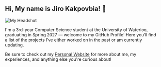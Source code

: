 ## Hi, My name is Jiro Kakpovbia! 👋
![My Headshot](headshot.png)

<!--
**JiroKakpovbia/JiroKakpovbia** is a ✨ _special_ ✨ repository because its `README.md` (this file) appears on your GitHub profile.

Here are some ideas to get you started:

- 🔭 I’m currently working on ...
- 🌱 I’m currently learning ...
- 👯 I’m looking to collaborate on ...
- 🤔 I’m looking for help with ...
- 💬 Ask me about ...
- 📫 How to reach me: ...
- 😄 Pronouns: he/him
- ⚡ Fun fact: ...
-->
I'm a 3rd-year Computer Science student at the University of Waterloo, graduating in Spring 2027 — welcome to my GitHub Profile! Here you'll find a list of the projects I've either worked on in the past or am currently updating.

Be sure to check out my [Personal Website](https://jirokakpovbia.ca) for more about me, my experiences, and anything else you're curious about!
